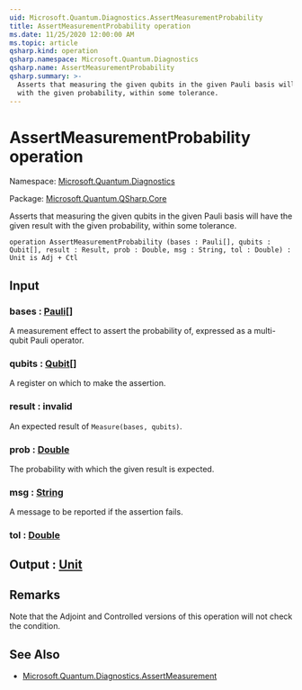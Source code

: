```yaml
---
uid: Microsoft.Quantum.Diagnostics.AssertMeasurementProbability
title: AssertMeasurementProbability operation
ms.date: 11/25/2020 12:00:00 AM
ms.topic: article
qsharp.kind: operation
qsharp.namespace: Microsoft.Quantum.Diagnostics
qsharp.name: AssertMeasurementProbability
qsharp.summary: >-
  Asserts that measuring the given qubits in the given Pauli basis will have the given result
  with the given probability, within some tolerance.
---
```


# AssertMeasurementProbability operation

Namespace: [Microsoft.Quantum.Diagnostics](xref:Microsoft.Quantum.Diagnostics)

Package: [Microsoft.Quantum.QSharp.Core](https://nuget.org/packages/Microsoft.Quantum.QSharp.Core)


Asserts that measuring the given qubits in the given Pauli basis will have the given resultwith the given probability, within some tolerance.

```qsharp
operation AssertMeasurementProbability (bases : Pauli[], qubits : Qubit[], result : Result, prob : Double, msg : String, tol : Double) : Unit is Adj + Ctl
```


## Input

### bases : [Pauli](xref:microsoft.quantum.user-guide.language.types)[]

A measurement effect to assert the probability of, expressed as amulti-qubit Pauli operator.


### qubits : [Qubit](xref:microsoft.quantum.concepts.the-qubit)[]

A register on which to make the assertion.


### result : __invalid<Result>__

An expected result of `Measure(bases, qubits)`.


### prob : [Double](xref:microsoft.quantum.user-guide.language.types)

The probability with which the given result is expected.


### msg : [String](xref:microsoft.quantum.user-guide.language.types)

A message to be reported if the assertion fails.


### tol : [Double](xref:microsoft.quantum.user-guide.language.types)





## Output : [Unit](xref:microsoft.quantum.user-guide.language.types)



## Remarks

Note that the Adjoint and Controlled versions of this operation will notcheck the condition.

## See Also

- [Microsoft.Quantum.Diagnostics.AssertMeasurement](xref:Microsoft.Quantum.Diagnostics.AssertMeasurement)